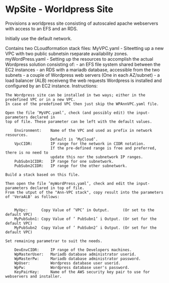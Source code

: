 # WpSite - Worldpress Site
Provisions a worldpress site consisting of autoscaled apache webservers with access to an EFS and an RDS.

Initially use the default network.

Contains two CLoudformation stack files:
MyVPC.yaml       - Siteetting up a new VPC with two public subnetsin rseparate availability zones.
myWordPress.yaml    - Setting up the resources to accomplish the actual Wordpress solution consisting of:
                      - an EFS file system shared between the EC2 instances
                      - an RDS with a mariadb database, accessible from the two subnets
                      - a couple of Wordpress web servers (One in each AZ/subnet)
                      - a load balancer (ALB) receiveng the web requests
                      Wordpress is installed and configured by an EC2 instance.
Instructions:

    The Wordpress site can be installed in two ways; either in the predefined VPC or in a new VPC.
    In case of the predefined VPC then just skip the WPAnnVPC.yaml file.

    Open the file ’MyVPC.yaml’, check (and possibly edit) the input-parameters declared in
    top of file. These parameter can be left with the default values.
    
        Environment:    Name of the VPC and used as prefix in network resources.
                        Default is ’MyCloud’.
        VpcCIDR:        IP range for the network in CIDR notation. 
                        If the pre-defined range is free and preferred, there is no need to 
                        update this nor the subnetwork IP ranges.
        PubSubn1CIDR:   IP range for one subnetwork. 
        PubSubn2CIDR:   IP range for the other subnetwork.
 
    Build a stack based on this file.
    
    Then open the file ’myWordPress.yaml’, check and edit the input-parameters declared in top of file.
    From the utput of the "Ann-VPC stack", copy result into the parameters of 'VeraALB' as follows:
      

        MyVpc: 	    Copy Value of ’VPC’ in Output.      (Or set to the default VPC)
        MyPubSubn1:	Copy Value of ’ PubSubn1’ i Output. (Or set for the default VPC)
        MyPubSubn2	Copy Value of ’ PubSubn2’ i Output. (Or set for the default VPC)

    Set remaining parametrar to suit the needs. 
    
        DevEnvCIDR:     IP range of the Developers machines.
        WpMasterUser:   Mariadb database administrator userid.
        WpMasterPw:     Mariadb database administrator password.
        WpUser:         Wordpress database user userid.
        WpPw:           Wordpress database user's password.
        KeyPairKey:     Name of the AWS security key pair to use for webservers and installer.
